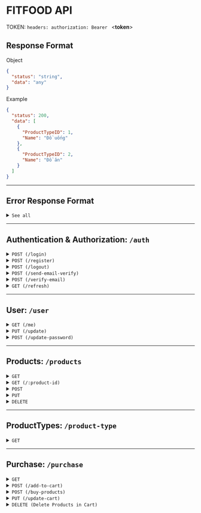 # FITFOOD API

<!-- URL: `https://api.fitfood.kd14.me/api/`\ -->
TOKEN: `headers: authorization: Bearer ` <**token**>

## Response Format

Object

```json
{
  "status": "string",
  "data": "any"
}
```

Example

```json
{
  "status": 200,
  "data": [
    {
      "ProductTypeID": 1,
      "Name": "Đồ uống"
    },
    {
      "ProductTypeID": 2,
      "Name": "Đồ ăn"
    }
  ]
}
```

---

## Error Response Format

<details>
 <summary><code>See all</code></code></summary>

### Route Invalid || Token Invalid

Example
status: `<status>`

```json
{
  "message": "${Error Message}"
}
```

### Other Errors

```json
{
  "status": "status",
  "message": "${Error Message}"
}
```

</details>

---

## Authentication & Authorization: `/auth`

<details>
 <summary><code>POST (/login)</code></code></summary>

### Request

#### Url: `/auth/login`

#### Body

```json
{
  "Username": "duytran@gmail.com",
  "Password": "123123"
}
```

### Responses

```json
{
  "data": {
    "Username": "duytran@gmail.com",
    "Role": 2,
    "IsActive": 2,
    "Name": "Khánh Duy",
    "DayOfBirth": "2000-09-01",
    "PhoneNumber": "0333121131",
    "Gender": 1,
    "Province": "79",
    "District": "773",
    "Ward": "27283",
    "Address": "Ho Chi Minh",
    "Avatar": null,
    "AccessToken": "eyJhbGciOiJIUzI1NiIsInR5cCI6IkpXVCJ9.eyJVc2VybmFtZSI6ImR1eXRyYW5AZ21haWwuY29tIiwiUm9sZSI6MiwiSXNBY3RpdmUiOjIsImlhdCI6MTY3ODg2MDY2NSwiZXhwIjoxNjc4ODYwOTY1fQ._qs3n7r9jgTYq1MYw8q50hbQpjtkOU4aUemLkGeVjp4"
  },
  "status": 200
}
```

</details>

<details>
 <summary><code>POST (/register)</code></code></summary>

### Request

#### Url: `/auth/register`

#### Body

```json
{
  "Username": "test@gmail.com",
  "Password": "123123",
  "Role": "2",
  "IsActive": "2",
  "Name": "Khánh Duy Nè",
  "DayOfBirth": "1995-12-10",
  "PhoneNumber": "0333333312",
  "Gender": 1,
  "Province": 79,
  "District": 767,
  "Ward": 27022,
  "Address": "423 Điện biên phủ",
  "Avatar": "EmployeeAvatar_3.png"
}
```

### Responses

```json
{
  "data": {
    "Username": "test@gmail.com",
    "IsValid": 1,
    "AccessToken": "eyJhbGciOiJIUzI1NiIsInR5cCI6IkpXVCJ9.eyJVc2VybmFtZSI6InRlc3RAZ21haWwuY29tIiwiUm9sZSI6IjIiLCJJc0FjdGl2ZSI6IjIiLCJpYXQiOjE2Nzg4NjE0OTMsImV4cCI6MTY3ODg2MTc5M30.4zM9qC75362xGl70mQ5UL7Xsq-NyTT6VNSzf-Bv7BpA"
  },
  "status": 201
}
```

</details>

<details>
 <summary><code>POST (/logout)</code></code></summary>

### Request

#### Url: `/auth/logout`

### Responses

```json
{
  "status": 200,
  "message": "Logout Successfully"
}
```

</details>

<details>
 <summary><code>POST (/send-email-verify)</code></code></summary>

### Request

#### Url: `/auth/send-email-verify`

### Responses

```json
{
  "status": 200,
  "message": "Gửi Email thành công!"
}
```

</details>

<details>
 <summary><code>POST (/verify-email)</code></code></summary>

### Request

#### Url: `/auth/verify-email`

#### Body:

```json
{
  "code": "123124"
}
```

### Responses

```json
{
  "status": 400,
  "message": "Gửi Email thành công!"
}
```

</details>

<details>
 <summary><code>GET (/refresh)</code></code></summary>

### Request

#### Url: `/products/refresh`

### Responses

```json
{
  "status": 200,
  "data": {
    "AccessToken": "eyJhbGciOiJIUzI1NiIsInR5cCI6IkpXVCJ9.eyJVc2VybmFtZSI6ImR1eXRyYW5AZ21haWwuY29tIiwiUm9sZSI6MiwiSXNBY3RpdmUiOjIsImlhdCI6MTY3ODg2MTc4NSwiZXhwIjoxNjc4ODYyMDg1fQ.eSKG0jFrUG6kVo7_JVl6En1CjhDLSPRjN8Oja6MaDpQ"
  }
}
```

</details>

---

## User: `/user`

<details>
 <summary><code>GET (/me)</code></code></summary>

### Request

#### Url: `/user/me`

### Responses

```json
{
  "data": {
    "Username": "duytran@gmail.com",
    "Role": 2,
    "IsActive": 2,
    "Name": "Khánh Duy",
    "DayOfBirth": "2000-09-01",
    "PhoneNumber": "0333121131",
    "Gender": 1,
    "Province": "79",
    "District": "773",
    "Ward": "27283",
    "Address": "Ho Chi Minh",
    "Avatar": null
  },
  "status": 200
}
```

</details>

<details>
 <summary><code>PUT (/update)</code></code></summary>

### Request

#### Url: `/user/update`

#### Body (FormData):

```json
{
  "Name": "Khánh Duy2",
  "UserAvatar": "/Users/daiquocviet4/Downloads/about-6.png",
  "DayOfBirth": "2001/11/13",
  "PhoneNumber": "0333122111",
  "Gender": 1,
  "Province": 79,
  "District": 767,
  "Ward": 27022,
  "Address": "Ho Chi Minh"
}
```

### Responses

```json
{
  "status": 200,
  "message": "Cập nhật thành công"
}
```

</details>

<details>
 <summary><code>POST (/update-password)</code></code></summary>

### Request

#### Body (FormData):

```json
{
  "password": "123123",
  "newPassword": "1231231"
}
```

### Responses

```json
{
  "status": 200,
  "message": "Đổi mật khẩu thành công"
}
```

 </details>

---

## Products: `/products`

<details>
 <summary><code>GET</code></code></summary>

### Request

#### Url: `products?page=1&limit=30`

#### Query Params:

- `page`: number (Default: 1)
- `limit`: number. (Default: 5)
- `search`: string.
- `order`:'DESC' || 'ASC' (Default: DESC)
- `order_field`: string (Default: "SoldQuantity")
- `order_field`: string (Default: "SoldQuantity")
- `price_max`: number
- `price_min`: number
- `high_light`: number
- `rating`: number (Default: 0)

### Responses

```json
{
  "status": 200,
  "data": {
    "data": [
      {
        "ProductID": 2,
        "Name": "FITFOOD JUICE SWEETIE",
        "Price": 200000,
        "Quantity": 21353,
        "Avatar": "http://api.fitfood.kd14.me/images/ProductAvatar_2.png",
        "Unit": "Chai",
        "Highlight": 2,
        "ProductTypeID": 1,
        "ProductTypeName": "Đồ uống",
        "SoldQuantity": "448346",
        "Rating": 4.8
      }
    ],
    "pagesize": 1
  }
}
```

</details>

<details>
 <summary><code>GET (/:product-id)</code></code></summary>

### Request

#### Url: `/products/<ProductID>`

### Responses

```json
{
  "status": 200,
  "data": {
    "ProductID": 2,
    "Name": "FITFOOD JUICE SWEETIE",
    "Price": 200000,
    "Quantity": 21353,
    "Avatar": "http://api.fitfood.kd14.me/images/ProductAvatar_2.png",
    "Unit": "Chai",
    "Highlight": 2,
    "ProductTypeID": 1,
    "ProductTypeName": "Đồ uống",
    "SoldQuantity": "448346",
    "Rating": 4.8
  }
}
```

</details>

<details>
 <summary><code>POST</code></code></summary>

### Request

#### Body (FormData):

```json
{
  "Name": "string",
  "Price": "number",
  "Quantity": "number",
  "Avatar": "URL Avatar (jpg|JPG|jpeg|JPEG|png|PNG|gif|GIF)",
  "Unit": "string",
  "Highlight": "number",
  "ProductTypeID": "number"
}
```

### Responses

```json
{
  "status": 200,
  "message": "Thêm thành công"
}
```

 </details>

<details>
 <summary><code>PUT</code></code></summary>

### Request

#### Url: `/products/<ProductID>`

#### Body (FormData):

```json
{
  "Name": "string",
  "Price": "number",
  "Quantity": "number",
  "Avatar": "URL Avatar (jpg|JPG|jpeg|JPEG|png|PNG|gif|GIF)",
  "Unit": "string",
  "Highlight": "number",
  "ProductTypeID": "number"
}
```

### Responses

````json
```json
{
  "status": 200,
  "message": "Cập nhật thành công"
}
````

 </details>

 </details>

<details>
 <summary><code>DELETE</code></code></summary>

### Request

#### Url: `/products/<ProductID>`

### Responses

````json
```json
{
  "status": 200,
  "message": "Xóa thành công"
}
````

 </details>

---

## ProductTypes: `/product-type`

<details>
 <summary><code>GET</code></code></summary>

### Responses

```json
{
  "status": 200,
  "data": [
    {
      "ProductTypeID": 1,
      "Name": "Đồ uống"
    },
    {
      "ProductTypeID": 2,
      "Name": "Đồ ăn"
    }
  ]
}
```

</details>

---

## Purchase: `/purchase`

<details>
 <summary><code>GET</code></code></summary>

### Request

#### Url: `/products?state=-1`

#### State:

- `-1`: Get purchases in cart.

- `1`: Get purchases in order state.
- `2`: Get purchases in success state.

### Responses

```json
{
    "status": 200,
    "data": {
        "data": [
            {
                "BillID": 3,
                "Date": "2021-10-11",
                "State": 1,
                "CustomerName": "Duy",
                "PhoneNumber": "0333122222",
                "Address": "An Hòa Đông",
                "Price": 38739630000,
                "Products": [
                    {
                        "ProductID": 12,
                        "Quantity": 239892,
                        "Name": "Biscotti vị trà xanh ",
                        "Unit": "Hộp",
                        "Avatar": "http://api.fitfood.kd14.me/images/ProductAvatar_12.png",
                        "SalePrice": 150000
                    },
                    {
                        "ProductID": 13,
                        "Quantity": 13123,
                        "Name": "Biscotti vị truyền thống",
                        "Unit": "Hộp",
                        "Avatar": "http://api.fitfood.kd14.me/images/ProductAvatar_13.png",
                        "SalePrice": 210000
                    }
                ]
            },
}
```

</details>

<details>
 <summary><code>POST (/add-to-cart)</code></code></summary>

### Request

#### Url: `/purchase/add-to-cart`

#### Body:

```json
{
  "ProductID": "9",
  "Quantity": "1"
}
```

### Responses

```json
{
  "status": 201,
  "message": "Thêm vào giỏ hàng thành công"
}
```

 </details>

 <details>
 <summary><code>POST (/buy-products)</code></code></summary>

### Request

#### Url: `/purchase/buy-products`

#### Body:

```json
{
  "State": "2",
  "Date": "2020-10-11",
  "Name": "Duy",
  "PhoneNumber": "0333111222",
  "Address": "Quận 3",
  "Products": [
    {
      "ProductID": "1",
      "Quantity": "2",
      "SalePrice": "13000"
    },
    {
      "ProductID": "3",
      "Quantity": "4",
      "SalePrice": "15000"
    }
  ]
}
```

### Responses

```json
{
  "status": 200,
  "message": "Đặt hàng thành công"
}
```

 </details>

<details>
 <summary><code>PUT (/update-cart)</code></code></summary>

### Request

#### Example: `/purchase/update-cart`

#### Body (FormData):

```json
{
  "ProductID": "5",
  "Quantity": "5"
}
```

### Responses

````json
```json
{
    "status": 200,
    "message": "Cập nhật giỏ hàng thành công"
}
````

 </details>

 </details>

<details>
 <summary><code>DELETE (Delete Products in Cart)</code></code></summary>

### Request

#### Body:

- option 1: `[]`: Delete all
- option 2: `['ProductID1','ProductID2',...]`:

```json
["9", "1"]
```

### Responses

````json
```json
{
    "status": 200,
    "message": "Xoá sản phẩm thành công"
}
````

 </details>
